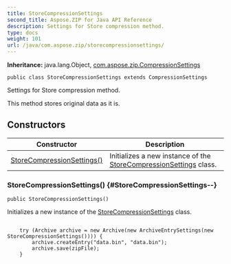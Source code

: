 ```yaml
---
title: StoreCompressionSettings
second_title: Aspose.ZIP for Java API Reference
description: Settings for Store compression method.
type: docs
weight: 101
url: /java/com.aspose.zip/storecompressionsettings/
---
```


**Inheritance:**
java.lang.Object, [com.aspose.zip.CompressionSettings](../../com.aspose.zip/compressionsettings)
```
public class StoreCompressionSettings extends CompressionSettings
```

Settings for Store compression method.

This method stores original data as it is.
## Constructors

| Constructor | Description |
| --- | --- |
| [StoreCompressionSettings()](#StoreCompressionSettings--) | Initializes a new instance of the [StoreCompressionSettings](../../com.aspose.zip/storecompressionsettings) class. |
### StoreCompressionSettings() {#StoreCompressionSettings--}
```
public StoreCompressionSettings()
```


Initializes a new instance of the [StoreCompressionSettings](../../com.aspose.zip/storecompressionsettings) class.

```

    try (Archive archive = new Archive(new ArchiveEntrySettings(new StoreCompressionSettings()))) {
        archive.createEntry("data.bin", "data.bin");
        archive.save(zipFile);
    }
 
```



